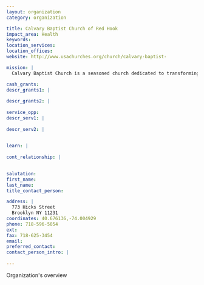 ```yaml
---
layout: organization
category: organization

title: Calvary Baptist Church of Red Hook
impact_area: Health
keywords: 
location_services: 
location_offices: 
website: http://www.usachurches.org/church/calvary-baptist-

mission: |
  Calvary Baptist Church is a seasoned church dedicated to transforming the community through hope and faith. Calvary's doors are open to people regardless of race. We believe in the Father, Son Jesus Christ and Holy Spirit.

cash_grants: 
descr_grants1: |
  
descr_grants2: |
  
service_opp: 
descr_serv1: |
  
descr_serv2: |
  

learn: |
  
cont_relationship: |
  

salutation: 
first_name: 
last_name: 
title_contact_person: 

address: |
  773 Hicks Street  
  Brooklyn NY 11231
coordinates: 40.676136,-74.004929
phone: 718-596-5054
ext: 
fax: 718-625-3454
email: 
preferred_contact: 
contact_person_intro: |
  
---
```

Organization's overview
